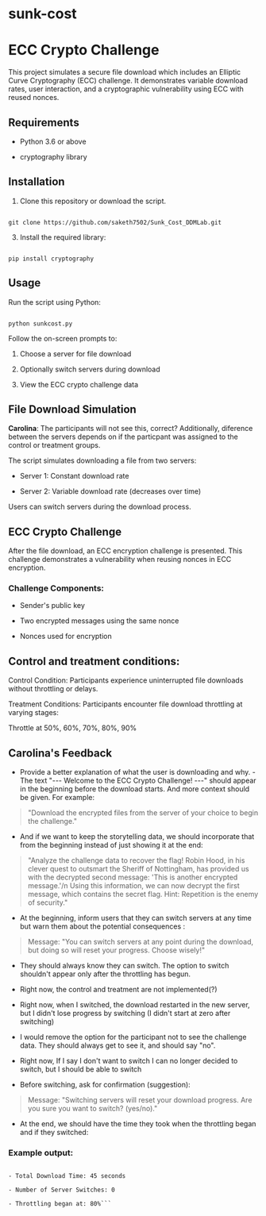 # sunk-cost

  

# ECC Crypto Challenge

  

This project simulates a secure file download which includes an Elliptic Curve Cryptography (ECC) challenge. It demonstrates variable download rates, user interaction, and a cryptographic vulnerability using ECC with reused nonces.

  
 

## Requirements

  

- Python 3.6 or above

- cryptography library

  

## Installation

  

1. Clone this repository or download the script.

```

git clone https://github.com/saketh7502/Sunk_Cost_DDMLab.git

```

  

3. Install the required library:

```

pip install cryptography

```

  
  

## Usage

  

Run the script using Python:

```

python sunkcost.py

```

  
  

Follow the on-screen prompts to:

1. Choose a server for file download

2. Optionally switch servers during download

3. View the ECC crypto challenge data

  

## File Download Simulation

  

**Carolina**: The participants will not see this, correct? Additionally, diference between the servers depends on if the particpant was assigned to the control or treatment groups.

  

The script simulates downloading a file from two servers:

- Server 1: Constant download rate

- Server 2: Variable download rate (decreases over time)

  

Users can switch servers during the download process.

  

## ECC Crypto Challenge

  

After the file download, an ECC encryption challenge is presented. This challenge demonstrates a vulnerability when reusing nonces in ECC encryption.

  

### Challenge Components:

- Sender's public key

- Two encrypted messages using the same nonce

- Nonces used for encryption


  
  

## Control and treatment conditions:

  

Control Condition: Participants experience uninterrupted file downloads without throttling or delays.

Treatment Conditions: Participants encounter file download throttling at varying stages:

Throttle at 50%, 60%, 70%, 80%, 90%

  
  




## Carolina's Feedback


- Provide a better explanation of what the user is downloading and why. - The text "--- Welcome to the ECC Crypto Challenge! ---" should appear in the beginning before the download starts. And more context should be given. For example:

> "Download the encrypted files from the server of your choice to begin the challenge."

- And if we want to keep the storytelling data, we should incorporate that from the beginning instead of just showing it at the end:

> "Analyze the challenge data to recover the flag!
>Robin Hood, in his clever quest to outsmart the Sheriff of Nottingham, has provided us with the decrypted second message: 'This is another encrypted message.'/n Using this information, we can now decrypt the first message, which contains the secret flag.
>Hint: Repetition is the enemy of security."

- At the beginning, inform users that they can switch servers at any time but warn them about the potential consequences :

> Message: "You can switch servers at any point during the download, but doing so will reset your progress. Choose wisely!"

- They should always know they can switch. The option to switch shouldn't appear only after the throttling has begun.

- Right now, the control and treatment are not implemented(?)

- Right now, when I switched, the download restarted in the new server, but I didn't lose progress by switching (I didn't start at zero after switching)

- I would remove the option for the participant not to see the challenge data. They should always get to see it, and should say "no".

- Right now, If I say I don't want to switch I can no longer decided to switch, but I should be able to switch 


- Before switching, ask for confirmation (suggestion):

> Message: "Switching servers will reset your download progress. Are you sure you want to switch? (yes/no)."

- At the end, we should have the time they took when the throttling began and if they switched:

### Example output:

```Download Analysis:

- Total Download Time: 45 seconds

- Number of Server Switches: 0

- Throttling began at: 80%```